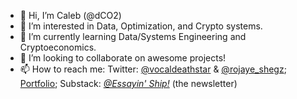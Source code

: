 - 👋 Hi, I’m Caleb (@dCO2)
- 👀 I’m interested in Data, Optimization, and Crypto systems.
- 🌱 I’m currently learning Data/Systems Engineering and Cryptoeconomics.
- 💞️ I’m looking to collaborate on awesome projects!
- 📫 How to reach me: Twitter: [@vocaldeathstar](https://twitter.com/vocaldeathstar) & [@rojaye_shegz](https://twitter.com/rojaye_shegz); [Portfolio](https://naughty-heisenberg-0b32f6.netlify.app/projects/); Substack: [_@Essayin' Ship!_](https://essayinship.substack.com/) (the newsletter)

<!---
dCO2/dCO2 is a ✨ special ✨ repository because its `README.md` (this file) appears on your GitHub profile.
You can click the Preview link to take a look at your changes.
--->
